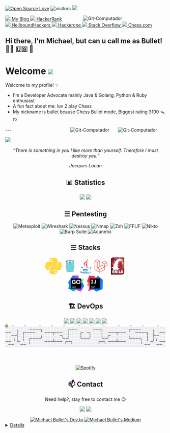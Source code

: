  <div>
	 
[![Open Source Love](https://badges.frapsoft.com/os/v1/open-source.svg?v=102)](https://github.com/ellerbrock/open-source-badge/) 
![visitors](https://visitor-badge.laobi.icu/badge?page_id=Bulletdev=Bulletdev)
<a href="https://www.twitch.tv/bulletonrails/about" target="_blank" rel="noopener noreferrer"> <img src="https://img.shields.io/twitch/status/bulletonrails"> </a> 

</div>

<div>
<img align="right" alt="Git-Computador" width="260" src="https://i.ibb.co/pKnZRJt/OCPJSE17.png"/>
	 
<a href="https://www.bulletonrails.me" title="Meu Blog" target="_blank" rel="noopener noreferrer">
<img width="22" src="https://i.ibb.co/RTQp0Vjj/ruby.png"> My Blog
<a href="https://www.hackerrank.com/craquebullet" title="HackerRank Profile" target="_blank" rel="noopener noreferrer"> <img width="22" src="https://i.ibb.co/P5W5dLW/hackerrank.png"> HackerRank </a> 

 </div>

<div>
<a href="https://hbh.sh/user/MitnickBR" title="Hellb" target="_blank" rel="noopener noreferrer"> <img width="22" src="https://i.ibb.co/0y2MQMvS/hbh-logo.png"> HellboundHackers </a>   
<a href="https://hackerone.com/public_void?type=user" title="HackerOne" target="_blank" rel="noopener noreferrer"> <img width="22" src="https://i.ibb.co/RXYPZVX/hackeronew.png"> Hackerone </a>  <a href="https://www.credly.com/users/michael-bullet/" title="HackerRank Profile" target="_blank" rel="noopener noreferrer"> <a href="https://stackoverflow.com/users/27412594/michael-bullet?tab=profile" title="Stack Overflow Profile" target="_blank" rel="noopener noreferrer"> <img width="22" src="https://i.ibb.co/W67KFp9/768px-Stack-Overflow-icon-svg.png"> Stack Overflow </a>
	<a href="https://www.chess.com/member/craquebullet" title="Chess.com" target="_blank" rel="noopener noreferrer"> <img width="15" src="https://i.ibb.co/M7S1LKr/phpk-XK09k.png"> Chess.com </a>
</div>

<div>
	
## Hi there, I'm Michael, but can u call me as Bullet! 🏌️‍♂️ 🇺🇸 🧩

<div>
	
 # Welcome <img src="https://media.giphy.com/media/hvRJCLFzcasrR4ia7z/giphy.gif" width="30">

</div>

Welcome to my profile! ✨


- I'm a Developer Advocate mainly Java & Golang, Python & Ruby enthusiast
- A fun fact about me:  luv 2 play Chess 
- My nickname is bullet bcause Chess Bullet mode, Biggest rating 3100 ᯓᡣ𐭩
  
<div>
 <img align="right" alt="Git-Computador" width="150px" src="https://i.ibb.co/HLJvX6Bb/22640d56-a5bc-4814-8f41-060859df1ae3.png"/>
<img align="right" alt="Git-Computador" width="150px" src="https://i.ibb.co/tw79H8qS/CEH-2-E345519-D3-F7.png"/>
</div>
---



<a href="https://www.pensador.com/colecao/michaelbullet" title="Pensador"> <img height="21em" src="https://cdn.pensador.com/img/logo.png"></a>
<p align="center"><i>“There is something in you I like more than yourself. Therefore I must destroy you.”</i></p>
<p align="center"><i>- Jacques Lacan -</i></p>

<div align="center">
	
## 📊 Statistics

<div align="center">
  <a href="https://ayo.so/bullet"></a>
  <img height="150em" src="https://github-readme-stats.vercel.app/api?username=Bulletdev&show_icons=true&theme=jolly&include_all_commits=true&count_private=true"/>
 <img height="150em" src="https://github-readme-stats.vercel.app/api/top-langs/?username=Bulletdev&layout=compact&langs_count=6&theme=jolly&hide=html,css,javascript,typescript,GLSL,PLpgSQL,PLSQL,Roff,TSQL,Dockerfile,Makefile,C+,C#,C++,Batchfile"/>
	
 ## ☰ Pentesting
![Metasploit](https://img.shields.io/badge/Metasploit-D61F1F?style=for-the-badge&logo=metasploit&logoColor=white)
![Wireshark](https://img.shields.io/badge/Wireshark-1679A7?style=for-the-badge&logo=wireshark&logoColor=white)
![Nessus](https://img.shields.io/badge/Nessus-00A86B?style=for-the-badge&logoColor=white)
![Nmap](https://img.shields.io/badge/Nmap-FF6200?style=for-the-badge&logoColor=white)
![Zsh](https://img.shields.io/badge/Zsh-F15A24?style=for-the-badge&logoColor=fff)
![FFUF](https://img.shields.io/badge/FFUF-6A0DAD?style=for-the-badge&logoColor=white)
![Nikto](https://img.shields.io/badge/Nikto-008080?style=for-the-badge&logoColor=white)
![Burp Suite](https://img.shields.io/badge/Burp%20Suite-FF6633?style=for-the-badge&logoColor=white)
![Acunetix](https://img.shields.io/badge/Acunetix-A30000?style=for-the-badge&logoColor=white)

## ☰ Stacks

<div align="center">
<img align="center" alt="Devroot-Js" height="55" width="55" src="https://raw.githubusercontent.com/devicons/devicon/master/icons/python/python-plain.svg">
	<img align="center" alt="Devroot-React" height="41" width="41"  
			src="https://raw.githubusercontent.com/devicons/devicon/master/icons/go/go-original.svg">
 	 <img align="center" alt="Devroot-CSS" height="49" width="49" src="https://raw.githubusercontent.com/devicons/devicon/master/icons/java/java-original.svg">
  		
  <img align="center" alt="Devroot-React" height="41" width="41"  src="https://raw.githubusercontent.com/devicons/devicon/master/icons/laravel/laravel-original.svg">
	<img align="center" alt="Devroot-React" height="55" width="55" src="https://raw.githubusercontent.com/devicons/devicon/master/icons/rails/rails-original-wordmark.svg">
   
  
</div>

<div align="center">
<img align="center" alt="Devroot-React" height="55" width="55" src="https://raw.githubusercontent.com/devicons/devicon/master/icons/goland/goland-original.svg">

<img align="center" alt="Devroot-React" height="55" width="55" src="https://raw.githubusercontent.com/devicons/devicon/master/icons/intellij/intellij-original.svg">
</div>


<div align="Center">
	
 ## 🏗️ DevOps
	
  <a href="https://prometheus.io/">
    <img src="https://img.shields.io/badge/Prometheus-E6522C?style=for-the-badge&logo=Prometheus&logoColor=white">
  </a>
  <a href="https://grafana.com/">
    <img src="https://img.shields.io/badge/grafana-%23F46800.svg?style=for-the-badge&logo=grafana&logoColor=white">
  </a>
  <a href="https://www.datadoghq.com/">
    <img src="https://img.shields.io/badge/datadog-%23632CA6.svg?style=for-the-badge&logo=datadog&logoColor=white">
  </a>
  <a href="https://www.jaegertracing.io">
    <img src="https://img.shields.io/badge/jaeger-0072C6.svg?style=for-the-badge&logo=Jaeger&logoColor=white">
</a>
    </a>
  <a href="https://www.terraform.io">
    <img src="https://img.shields.io/badge/Terraform-%25632CA5.svg?style=for-the-badge&logo=Terraform&logoColor=white">
  </a>
	<a href="https://www.redhat.com/en/ansible-collaborative">
    <img src="https://img.shields.io/badge/Ansible-632CA5.svg?style=for-the-badge&logo=Ansible&logoColor=white">
</a>
<a href="https://kubernetes.io/pt-br/">
    <img src="https://img.shields.io/badge/Kubernetes-ADD8E6.svg?style=for-the-badge&logo=Kubernetes&logoColor=white">
</a>
	
</div>


<picture>
  <source media="(prefers-color-scheme: dark)" srcset="https://raw.githubusercontent.com/Bulletdev/Bulletdev/output/pacman-contribution-graph-dark.svg">
  <source media="(prefers-color-scheme: light)" srcset="https://raw.githubusercontent.com/Bulletdev/Bulletdev/output/pacman-contribution-graph.svg">
  <img alt="pacman contribution graph" src="https://raw.githubusercontent.com/Bulletdev/Bulletdev/output/pacman-contribution-graph.svg">
</picture>

&nbsp;<div align="center">
  [![Spotify](https://novatorem.vercel.app/api/spotify?background_color=0d1117&border_color=ffffff)](https://open.spotify.com/user/21q6zoxrzq55odgdg3r7xcesq)
</div>

## 📫 Contact

Need help?, stay free to contact me 😉 
 
 <a href = "mailto:contato@michaelbullet.com"><img src="https://img.shields.io/badge/-Gmail-%23333?style=for-the-badge&logo=gmail&logoColor=white" target="_blank"></a>
  <a href="https://www.linkedin.com/in/michael-bullet" target="_blank"><img src="https://img.shields.io/badge/-LinkedIn-%230077B5?style=for-the-badge&logo=linkedin&logoColor=white" target="_blank"></a> 

  
 <a href="https://dev.to/bulletdev">
  <img alt="Michael Bullet's Dev.to" width="120em" src="https://img.shields.io/badge/dev.to-0A0A0A?style=for-the-badge&logo=devdotto&logoColor=white" />
	 <a href="https://medium.com/@craquebullet"> <img alt="Michael Bullet's Medium" width="120em" src="https://img.shields.io/badge/Medium-12100E?style=for-the-badge&logo=medium&logoColor=white" />
		 
  
 <details align="left">
  
  
<div>

 

 <h1>  
 Signatures:
 </h1>
 
 <div>

                   ⢀⣴⣿⣿⣿⣿⣿⣶⣶⣶⣿⣿⣶⣶⣶⣶⣶⣿⡿⣿⣾⣷⣶⣶⣾⣿⠀                                                                                                                          
                 ⣠⣿⣿⢿⣿⣯⠀⢹⣿⣿⣿⣿⣿⣿⣿⣿⣿⣿⣿⡇⣿⡇⣿⣿⣿⣿⣿⡇                                                                                                         
             ⠀⣰⣿⣿⣷⡟⠤⠟⠁⣼⣿⣿⣿⣿⣿⣿⣿⣿⣿⣿⣿⣿⢸⡇⣿⣿⣿⣿⣿⡇ 
             ⠀⣿⣿⣿⣿⣿⣷⣶⣿⣿⡟⠁⣮⡻⣿⣿⣿⣿⣿⣿⣿⣿⢸⡇⣿⣿⣿⣿⣿⡇ 
             ⠘⣿⣿⣿⣿⣿⣿⣿⣿⠏⠀⠀⣿⣿⣹⣿⣿⣿⣿⣿⣿⡿⢸⡇⣿⣿⣿⣿⣿⡇ 
             ⠀⠙⢿⣿⣿⣿⡿⠟⠁⣿⣿⣶⣿⠟⢻⣿⣿⣿⣿⣿⣿⡇⣼⡇⣿⣿⣿⣿⣿⠇
             ⠀⠀⠈⠋⠉⠁⣶⣶⣶⣿⣿⣿⣿⢀⣿⣿⣿⣿⣿⣿⣿⣇⣿⢰⣿⣿⣿⣿⣿⠀ 
             ⠀⠀⠀⠀⠀⠙⠿⣿⣿⣿⡄⢀⣠⣾⣿⣿⣿⣿⣿⣿⣿⣽⣿⣼⣿⣿⣿⣿⠇⠀ 
             ⠀⠀⠀⠀⠀⠀⠀⠈⠉⠒⠚⠿⠿⠿⠿⠿⠿⠿⠿⠿⠿⠛⠿⠿⠿⠿⠿⠋⠀⠀ 
             ⠀⠀⠀⠀⠀⠀⠀⠀⠀⠀⠀⠀⠀⠀⠀⠀⠀⠀⠀⠀⠀⠀⠀⠀⠀⠀⠀⠀⠀⠀ 
             ⠀⠀⠀⣿⣙⡆⠀⠀⡇⠀⢸⠀⠀⢸⠀⠀ ⢸⡇⠀⠀⢸⣏⡉  ⠙⡏⠁⠀ 
             ⠀⠀⠀⣿⣉⡷⠀⠀⢧⣀⣼ ⠀⢸⣀  ⢸⣇⡀ ⢸⣏⣁⠀ ⠀⡇⠀ 

             
  </div>
  
<br><br>

<pre>
         ____          _  _        _     _____   ______ __      __
         |  _ \        | || |      | |   |  __ \ |  ____|\ \    / /
         | |_) | _   _ | || |  ___ | |_  | |  | || |__    \ \  / /
         |  _ < | | | || || | / _ \| __| | |  | ||  __|    \ \/ /
         | |_) || |_| || || ||  __/| |_  | |__| || |____    \  /
         |____/  \__,_||_||_| \___| \__| |_____/ |______|    \/


 </pre>


